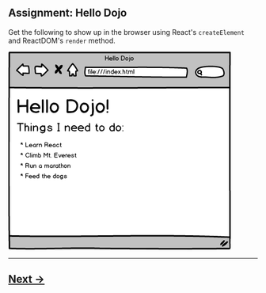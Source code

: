 ## Assignment: Hello Dojo

Get the following to show up in the browser using React's `createElement` and ReactDOM's `render` method.

![wireframe](../00.Media/images/hello_dojo.png)

---

## [Next ->](../01.Lessons/03.CreatingElements.md)